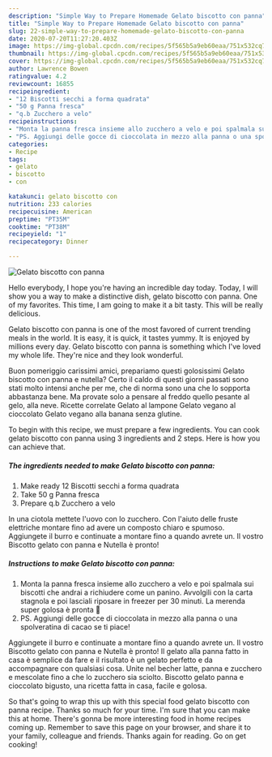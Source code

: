 ```yaml
---
description: "Simple Way to Prepare Homemade Gelato biscotto con panna"
title: "Simple Way to Prepare Homemade Gelato biscotto con panna"
slug: 22-simple-way-to-prepare-homemade-gelato-biscotto-con-panna
date: 2020-07-20T11:27:20.403Z
image: https://img-global.cpcdn.com/recipes/5f565b5a9eb60eaa/751x532cq70/gelato-biscotto-con-panna-recipe-main-photo.jpg
thumbnail: https://img-global.cpcdn.com/recipes/5f565b5a9eb60eaa/751x532cq70/gelato-biscotto-con-panna-recipe-main-photo.jpg
cover: https://img-global.cpcdn.com/recipes/5f565b5a9eb60eaa/751x532cq70/gelato-biscotto-con-panna-recipe-main-photo.jpg
author: Lawrence Bowen
ratingvalue: 4.2
reviewcount: 16855
recipeingredient:
- "12 Biscotti secchi a forma quadrata"
- "50 g Panna fresca"
- "q.b Zucchero a velo"
recipeinstructions:
- "Monta la panna fresca insieme allo zucchero a velo e poi spalmala sui biscotti che andrai a richiudere come un panino. Avvolgili con la carta stagnola e poi lasciali riposare in freezer per 30 minuti. La merenda super golosa è pronta 🍦"
- "PS. Aggiungi delle gocce di cioccolata in mezzo alla panna o una spolveratina di cacao se ti piace!"
categories:
- Recipe
tags:
- gelato
- biscotto
- con

katakunci: gelato biscotto con 
nutrition: 233 calories
recipecuisine: American
preptime: "PT35M"
cooktime: "PT38M"
recipeyield: "1"
recipecategory: Dinner

---
```



![Gelato biscotto con panna](https://img-global.cpcdn.com/recipes/5f565b5a9eb60eaa/751x532cq70/gelato-biscotto-con-panna-recipe-main-photo.jpg)

Hello everybody, I hope you're having an incredible day today. Today, I will show you a way to make a distinctive dish, gelato biscotto con panna. One of my favorites. This time, I am going to make it a bit tasty. This will be really delicious.

Gelato biscotto con panna is one of the most favored of current trending meals in the world. It is easy, it is quick, it tastes yummy. It is enjoyed by millions every day. Gelato biscotto con panna is something which I've loved my whole life. They're nice and they look wonderful.

Buon pomeriggio carissimi amici, prepariamo questi golosissimi Gelato biscotto con panna e nutella? Certo il caldo di questi giorni passati sono stati molto intensi anche per me, che di norma sono una che lo sopporta abbastanza bene. Ma provate solo a pensare al freddo quello pesante al gelo, alla neve. Ricette correlate Gelato al lampone Gelato vegano al cioccolato Gelato vegano alla banana senza glutine.


To begin with this recipe, we must prepare a few ingredients. You can cook gelato biscotto con panna using 3 ingredients and 2 steps. Here is how you can achieve that.

<!--inarticleads1-->

##### The ingredients needed to make Gelato biscotto con panna:

1. Make ready 12 Biscotti secchi a forma quadrata
1. Take 50 g Panna fresca
1. Prepare q.b Zucchero a velo


In una ciotola mettete l&#39;uovo con lo zucchero. Con l&#39;aiuto delle fruste elettriche montare fino ad avere un composto chiaro e spumoso. Aggiungete il burro e continuate a montare fino a quando avrete un. Il vostro Biscotto gelato con panna e Nutella è pronto! 

<!--inarticleads2-->

##### Instructions to make Gelato biscotto con panna:

1. Monta la panna fresca insieme allo zucchero a velo e poi spalmala sui biscotti che andrai a richiudere come un panino. Avvolgili con la carta stagnola e poi lasciali riposare in freezer per 30 minuti. La merenda super golosa è pronta 🍦
1. PS. Aggiungi delle gocce di cioccolata in mezzo alla panna o una spolveratina di cacao se ti piace!


Aggiungete il burro e continuate a montare fino a quando avrete un. Il vostro Biscotto gelato con panna e Nutella è pronto! Il gelato alla panna fatto in casa è semplice da fare e il risultato è un gelato perfetto e da accompagnare con qualsiasi cosa. Unite nel becher latte, panna e zucchero e mescolate fino a che lo zucchero sia sciolto. Biscotto gelato panna e cioccolato bigusto, una ricetta fatta in casa, facile e golosa. 

So that's going to wrap this up with this special food gelato biscotto con panna recipe. Thanks so much for your time. I'm sure that you can make this at home. There's gonna be more interesting food in home recipes coming up. Remember to save this page on your browser, and share it to your family, colleague and friends. Thanks again for reading. Go on get cooking!
